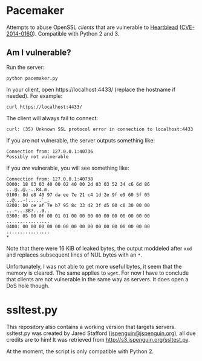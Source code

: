 # Pacemaker
Attempts to abuse OpenSSL *clients* that are vulnerable to [Heartblead][0]
([CVE-2014-0160][1]). Compatible with Python 2 and 3.

## Am I vulnerable?
Run the server:

    python pacemaker.py

In your client, open https://localhost:4433/ (replace the hostname if needed).
For example:

    curl https://localhost:4433/

The client will always fail to connect:

    curl: (35) Unknown SSL protocol error in connection to localhost:4433

If you are not vulnerable, the server outputs something like:

    Connection from: 127.0.0.1:40736
    Possibly not vulnerable

If you *are* vulnerable, you will see something like:

    Connection from: 127.0.0.1:40738
    0000: 18 03 03 40 00 02 40 00 2d 03 03 52 34 c6 6d 86  ...@..@.-..R4.m.
    0100: 8d e8 40 97 da ee 7e 21 c4 1d 2e 9f e9 60 5f 05  ..@...~!.....`_.
    0200: b0 ce af 7e b7 95 8c 33 42 3f d5 00 c0 30 00 00  ...~...3B?...0..
    0300: 05 00 0f 00 01 01 00 00 00 00 00 00 00 00 00 00  ................
    0400: 00 00 00 00 00 00 00 00 00 00 00 00 00 00 00 00  ................
    *

Note that there were 16 KiB of leaked bytes, the output moddeled after `xxd` and
replaces subsequent lines of NUL bytes with an `*`.

Unfortunately, I was not able to get more useful bytes, it seem that the memory
is cleared. The same applies to `wget`. For now I have to conclude that clients
are not vulnerable in the same way as servers. It does open a DoS hole though.

# ssltest.py
This repository also contains a working version that targets servers. ssltest.py
was created by Jared Stafford (<jspenguin@jspenguin.org>), all due credits are
to him! It was retrieved from http://s3.jspenguin.org/ssltest.py.

At the moment, the script is only compatible with Python 2.

  [0]: http://heartbleed.com/
  [1]: https://cve.mitre.org/cgi-bin/cvename.cgi?name=CVE-2014-0160
